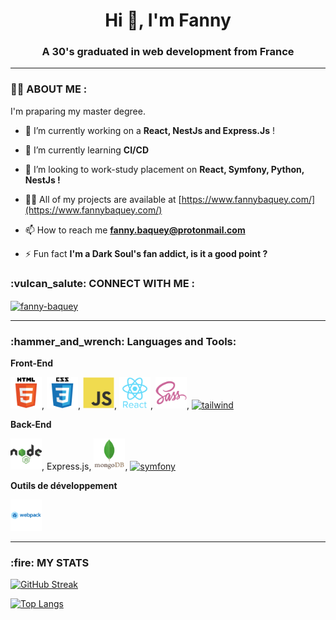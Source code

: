 <h1 align="center">Hi 👋, I'm Fanny</h1>
<h3 align="center">A 30's graduated in web development from France</h3>

---

### :woman_technologist: ABOUT ME :
I'm praparing my master degree.

- 🔭 I’m currently working on a **React, NestJs and Express.Js** !

- 🌱 I’m currently learning **CI/CD**

- 👯 I’m looking to work-study placement on **React, Symfony, Python, NestJs !**

- 👨‍💻 All of my projects are available at [https://www.fannybaquey.com/](https://www.fannybaquey.com/)

- 📫 How to reach me **fanny.baquey@protonmail.com**

- ⚡ Fun fact **I'm a Dark Soul's fan addict, is it a good point ?**

<h3 align="left">:vulcan_salute: CONNECT WITH ME :</h3>
<p align="left">
<a href="https://linkedin.com/in/fanny-baquey" target="blank"><img align="center" src="https://raw.githubusercontent.com/rahuldkjain/github-profile-readme-generator/master/src/images/icons/Social/linked-in-alt.svg" alt="fanny-baquey" height="30" width="40" /></a>
</p>

---

<h3 align="left"> :hammer_and_wrench: Languages and Tools:</h3>

**Front-End**

<a href="https://developer.mozilla.org/en-US/docs/Web/HTML" target="_blank" rel="noreferrer"><img src="https://raw.githubusercontent.com/devicons/devicon/master/icons/html5/html5-original-wordmark.svg" alt="html5" width="50" height="50" /></a>,
  <a href="https://www.w3schools.com/css/" target="_blank" rel="noreferrer"><img src="https://raw.githubusercontent.com/devicons/devicon/master/icons/css3/css3-original-wordmark.svg" alt="css3" width="50" height="50" /></a>,
  <a href="https://raw.githubusercontent.com/devicons/devicon/master/icons/javascript/javascript-original.svg" target="_blank" rel="noreferrer"><img src="https://raw.githubusercontent.com/devicons/devicon/master/icons/javascript/javascript-original.svg" alt="javascript" width="50" height="50" /></a>,
  <a href="https://raw.githubusercontent.com/devicons/devicon/master/icons/react/react-original-wordmark.svg" target="_blank" rel="noreferrer"><img src="https://raw.githubusercontent.com/devicons/devicon/master/icons/react/react-original-wordmark.svg" alt="react" width="50" height="50" /></a>,
  <a href="https://raw.githubusercontent.com/devicons/devicon/master/icons/sass/sass-original.svg" target="_blank" rel="noreferrer"><img src="https://raw.githubusercontent.com/devicons/devicon/master/icons/sass/sass-original.svg" alt="sass" width="50" height="50" /></a>,
  <a href="https://tailwindcss.com/" target="_blank" rel="noreferrer"><img src="https://www.vectorlogo.zone/logos/tailwindcss/tailwindcss-icon.svg" alt="tailwind" width="50" height="50" /></a>

**Back-End**

<a href="https://nodejs.org" target="_blank" rel="noreferrer"><img src="https://raw.githubusercontent.com/devicons/devicon/master/icons/nodejs/nodejs-original-wordmark.svg" alt="nodejs" width="50" height="50" /></a>,
  Express.js,
  <a href="https://www.mongodb.com/" target="_blank" rel="noreferrer"><img src="https://raw.githubusercontent.com/devicons/devicon/master/icons/mongodb/mongodb-original-wordmark.svg" alt="mongodb" width="50" height="50" /></a>,
  <a href="https://symfony.com" target="_blank" rel="noreferrer"><img src="https://symfony.com/logos/symfony_black_03.svg" alt="symfony" width="50" height="50" /></a>


**Outils de développement**

<a href="https://webpack.js.org" target="_blank" rel="noreferrer"><img src="https://raw.githubusercontent.com/devicons/devicon/d00d0969292a6569d45b06d3f350f463a0107b0d/icons/webpack/webpack-original-wordmark.svg" alt="webpack" width="50" height="50" /></a>


---
<h3 align="left"> :fire: MY STATS </h3>

[![GitHub Streak](https://github-readme-streak-stats.herokuapp.com?user=tyujhty&theme=dark&border_radius=2.5&locale=fr&date_format=j%20M%5B%20Y%5D&mode=weekly)](https://git.io/streak-stats)

[![Top Langs](https://github-readme-stats.vercel.app/api/top-langs/?username=tyujhty&layout=compact&theme=vision-friendly-dark)](https://github.com/anuraghazra/github-readme-stats)

